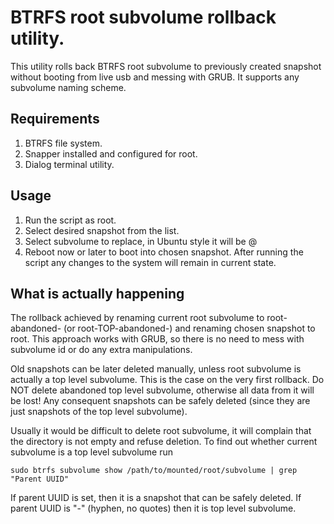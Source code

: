 # BTRFS root subvolume rollback utility.
This utility rolls back BTRFS root subvolume to previously created snapshot without booting from live usb and messing with GRUB.
It supports any subvolume naming scheme.

## Requirements
1. BTRFS file system.
2. Snapper installed and configured for root.
3. Dialog terminal utility.


## Usage
1. Run the script as root.
2. Select desired snapshot from the list.
3. Select subvolume to replace, in Ubuntu style it will be @
4. Reboot now or later to boot into chosen snapshot. 
   After running the script any changes to the system will remain in current state.
   
## What is actually happening
The rollback achieved by renaming current root subvolume to root-abandoned-<timestamp> (or root-TOP-abandoned-<timestamp>) 
and renaming chosen snapshot to root. This approach works with GRUB, so there is no need to 
mess with subvolume id or do any extra manipulations.

Old snapshots can be later deleted manually, unless root subvolume is actually a top level subvolume.
This is the case on the very first rollback. Do NOT delete abandoned  top level subvolume, otherwise all data from it will be lost!
Any consequent snapshots can be safely deleted (since they are just snapshots of the top level subvolume).

Usually it would be difficult to delete root subvolume, it will complain that the directory is not empty and refuse deletion.
To find out whether current subvolume is a top level subvolume run 

```
sudo btrfs subvolume show /path/to/mounted/root/subvolume | grep "Parent UUID"
```
If parent UUID is set, then it is a snapshot that can be safely deleted.
If parent UUID is "-" (hyphen, no quotes) then it is top level subvolume.





   



